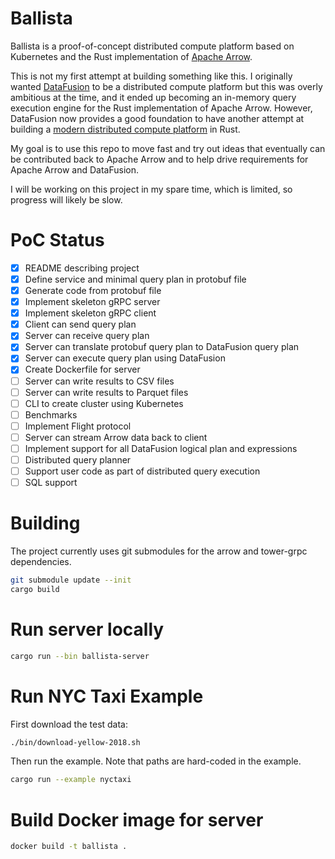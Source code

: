 # Ballista

Ballista is a proof-of-concept distributed compute platform based on Kubernetes and the Rust implementation of [Apache Arrow](https://arrow.apache.org/).

This is not my first attempt at building something like this. I originally wanted [DataFusion](https://github.com/apache/arrow/tree/master/rust/datafusion) to be a distributed compute platform but this was overly ambitious at the time, and it ended up becoming an in-memory query execution engine for the Rust implementation of Apache Arrow. However, DataFusion now provides a good foundation to have another attempt at building a [modern distributed compute platform](https://andygrove.io/how_to_build_a_modern_distributed_compute_platform/) in Rust.

My goal is to use this repo to move fast and try out ideas that eventually can be contributed back to Apache Arrow and to help drive requirements for Apache Arrow and DataFusion.

I will be working on this project in my spare time, which is limited, so progress will likely be slow. 

# PoC Status

- [X] README describing project
- [X] Define service and minimal query plan in protobuf file
- [X] Generate code from protobuf file
- [X] Implement skeleton gRPC server
- [X] Implement skeleton gRPC client
- [X] Client can send query plan
- [X] Server can receive query plan
- [X] Server can translate protobuf query plan to DataFusion query plan
- [X] Server can execute query plan using DataFusion
- [X] Create Dockerfile for server
- [ ] Server can write results to CSV files
- [ ] Server can write results to Parquet files
- [ ] CLI to create cluster using Kubernetes
- [ ] Benchmarks
- [ ] Implement Flight protocol
- [ ] Server can stream Arrow data back to client
- [ ] Implement support for all DataFusion logical plan and expressions
- [ ] Distributed query planner
- [ ] Support user code as part of distributed query execution
- [ ] SQL support

# Building

The project currently uses git submodules for the arrow and tower-grpc dependencies.

```bash
git submodule update --init
cargo build
```

# Run server locally

```bash
cargo run --bin ballista-server
```

# Run NYC Taxi Example

First download the test data:

```bash
./bin/download-yellow-2018.sh
```

Then run the example. Note that paths are hard-coded in the example.

```bash
cargo run --example nyctaxi
```

# Build Docker image for server

```bash
docker build -t ballista .
```







 


